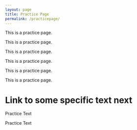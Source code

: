 ```yaml
---
layout: page
title: Practice Page
permalink: /practicepage/
---
```


This is a practice page.

This is a practice page.

This is a practice page.

This is a practice page.

This is a practice page.

This is a practice page.

<h1> Link to some specific text next </h1>

<a href="/practicepage2/#practice_text_link"></a>

Practice Text

Practice Text
